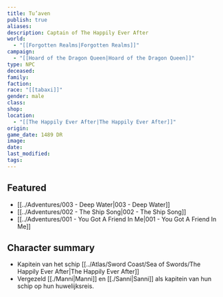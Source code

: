 ```yaml
---
title: Tu’aven
publish: true
aliases: 
description: Captain of The Happily Ever After
world:
  - "[[Forgotten Realms|Forgotten Realms]]"
campaign:
  - "[[Hoard of the Dragon Queen|Hoard of the Dragon Queen]]"
type: NPC
deceased: 
family: 
faction: 
race: "[[tabaxi]]"
gender: male
class: 
shop: 
location:
  - "[[The Happily Ever After|The Happily Ever After]]"
origin: 
game_date: 1489 DR
image: 
date: 
last_modified: 
tags: 
---
```

## Featured
- [[../Adventures/003 - Deep Water|003 - Deep Water]]
- [[../Adventures/002 - The Ship Song|002 - The Ship Song]]
- [[../Adventures/001 - You Got A Friend In Me|001 - You Got A Friend In Me]]

## Character summary
- Kapitein van het schip [[../Atlas/Sword Coast/Sea of Swords/The Happily Ever After|The Happily Ever After]]
- Vergezeld [[./Manni|Manni]] en [[./Sanni|Sanni]] als kapitein van hun schip op hun huwelijksreis.
